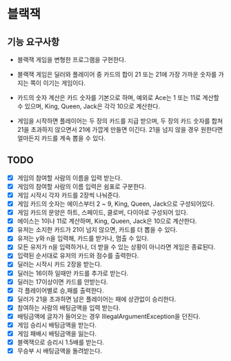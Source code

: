 # 블랙잭

## 기능 요구사항
- 블랙잭 게임을 변형한 프로그램을 구현한다.
- 블랙잭 게임은 딜러와 플레이어 중 카드의 합이 21 또는 21에 가장 가까운 숫자를 가지는 쪽이 이기는 게임이다.

- 카드의 숫자 계산은 카드 숫자를 기본으로 하며, 예외로 Ace는 1 또는 11로 계산할 수 있으며, King, Queen, Jack은 각각 10으로 계산한다.
- 게임을 시작하면 플레이어는 두 장의 카드를 지급 받으며, 두 장의 카드 숫자를 합쳐 21을 초과하지 않으면서 21에 가깝게 만들면 이긴다. 21을 넘지 않을 경우 원한다면 얼마든지 카드를 계속 뽑을 수 있다.

## TODO

- [x] 게임의 참여할 사람의 이름을 입력 받는다.
- [x] 게임의 참여할 사람의 이름 입력은 쉼표로 구분한다.
- [x] 게임 시작시 각자 카드를 2장씩 나눠준다.
- [x] 게임 카드의 숫자는 에이스부터 2 ~ 9, King, Queen, Jack으로 구성되어있다.
- [x] 게임 카드의 문양은 하트, 스페이드, 클로버, 다이아로 구성되어 있다.
- [x] 에이스는 1이나 11로 계산하며, King, Queen, Jack은 10으로 계산한다.
- [x] 유저는 소지한 카드가 21이 넘지 않으면, 카드를 더 뽑을 수 있다.
- [x] 유저는 y와 n을 입력해, 카드를 받거나, 멈출 수 있다.
- [x] 모든 유저가 n을 입력하거나, 더 받을 수 있는 상황이 아니라면 게임은 종료된다.
- [x] 입력된 순서대로 유저의 카드와 점수를 출력한다.
- [x] 딜러는 시작시 카드 2장을 받는다.
- [x] 딜러는 16이하 일때만 카드를 추가로 받는다.
- [x] 딜러는 17이상이면 카드를 안받는다.
- [x] 각 플레이어별로 승,패를 출력한다.
- [x] 딜러가 21을 초과하면 남은 플레이어는 패에 상관없이 승리한다.
- [x] 참여하는 사람의 배팅금액을 입력 받는다.
- [x] 배팅금액에 글자가 들어오는 경우 IllegalArgumentException을 던진다.
- [x] 게임 승리시 배팅금액을 받는다.
- [x] 게임 패배시 배팅금액을 잃는다.
- [x] 블랙잭으로 승리시 1.5배를 받는다.
- [x] 무승부 시 배팅금액을 돌려받는다.
